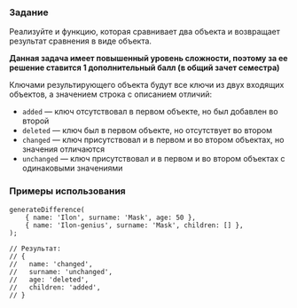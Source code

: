 ### Задание

Реализуйте и функцию, которая сравнивает два объекта и возвращает результат сравнения в
виде объекта.

**Данная задача имеет повышенный уровень сложности, поэтому за ее решение ставится 1
дополнительный балл (в общий зачет семестра)**

Ключами результирующего объекта будут все ключи из двух входящих объектов, а значением
строка с описанием отличий:

- `added` — ключ отсутствовал в первом объекте, но был добавлен во второй
- `deleted` — ключ был в первом объекте, но отсутствует во втором
- `changed` — ключ присутствовал и в первом и во втором объектах, но значения отличаются
- `unchanged` — ключ присутствовал и в первом и во втором объектах с одинаковыми
  значениями

### Примеры использования

```
generateDifference(
    { name: 'Ilon', surname: 'Mask', age: 50 },
    { name: 'Ilon-genius', surname: 'Mask', children: [] },
);

// Результат:
// {
//   name: 'changed',
//   surname: 'unchanged',
//   age: 'deleted',
//   children: 'added',
// }
```
